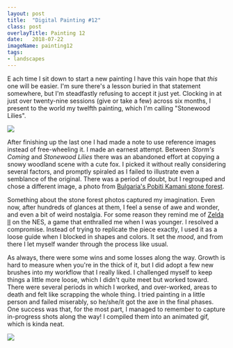 ```yaml
---
layout: post
title:  "Digital Painting #12"
class: post
overlayTitle: Painting 12
date:   2018-07-22
imageName: painting12
tags:
- landscapes
---
```


<span class="dropcap">E</span> ach time I sit down to start a new painting I have this vain hope that _this_ one will be easier. I'm sure there's a lesson buried in that statement somewhere, but I'm steadfastly refusing to accept it just yet. Clocking in at just over twenty-nine sessions (give or take a few) across six months, I present to the world my twelfth painting, which I'm calling "Stonewood Lilies". 

<div class="fullscreen">
    <img src="{{ site.baseurl }}/image/assets/{{ page.imageName }}.jpg" class="outline shadows photo">
    <span class="icon-enlarge icon"></span>
</div>

After finishing up the last one I had made a note to use reference images instead of free-wheeling it. I made an earnest attempt. Between _Storm's Coming_ and _Stonewood Lilies_ there was an abandoned effort at copying a snowy woodland scene with a cute fox. I picked it without really considering several factors, and promptly spiraled as I failed to illustrate even a semblance of the original. There was a period of doubt, but I regrouped and chose a different image, a photo from [Bulgaria's Pobiti Kamani stone forest](http://charismaticplanet.com/pobiti-kamani-stone-forest/). 

Something about the stone forest photos captured my imagination. Even now, after hundreds of glances at them, I feel a sense of awe and wonder, and even a bit of weird nostalgia. For some reason they remind me of [Zelda II](https://en.wikipedia.org/wiki/Zelda_II:_The_Adventure_of_Link) on the NES, a game that enthralled me when I was younger. I resolved a compromise. Instead of trying to replicate the piece exactly, I used it as a loose guide when I blocked in shapes and colors. It set the _mood_, and from there I let myself wander through the process like usual. 

As always, there were some wins and some losses along the way. Growth is hard to measure when you're in the thick of it, but I did adopt a few new brushes into my workflow that I really liked. I challenged myself to keep things a little more loose, which I didn't quite meet but worked toward. There were several periods in which I worked, and over-worked, areas to death and felt like scrapping the whole thing. I tried painting in a little person and failed miserably, so he/she/it got the axe in the final phases. One success was that, for the most part, I managed to remember to capture in-progress shots along the way! I compiled them into an animated gif, which is kinda neat.

<img src="{{ site.baseurl }}/image/assets/painting12-animation.gif" class="outline shadows photo">


